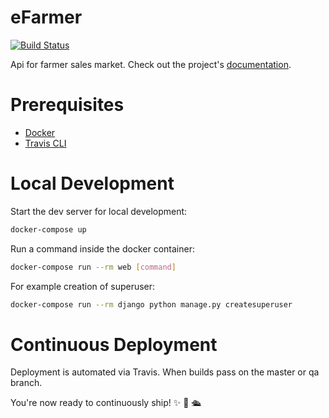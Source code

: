 # eFarmer

[![Build Status](https://travis-ci.org/oskarsakol/eFarmer.svg?branch=master)](https://travis-ci.com/oskarsakol/eFarmer)


Api for farmer sales market. Check out the project's [documentation](http://oskarsakol.github.io/eFarmer/).

# Prerequisites

- [Docker](https://docs.docker.com/docker-for-mac/install/)  
- [Travis CLI](http://blog.travis-ci.com/2013-01-14-new-client/)

# Local Development

Start the dev server for local development:
```bash
docker-compose up
```

Run a command inside the docker container:

```bash
docker-compose run --rm web [command]
```

For example creation of superuser:

```bash
docker-compose run --rm django python manage.py createsuperuser
```

# Continuous Deployment

Deployment is automated via Travis. When builds pass on the master or qa branch.

You're now ready to continuously ship! ✨ 💅 🛳

